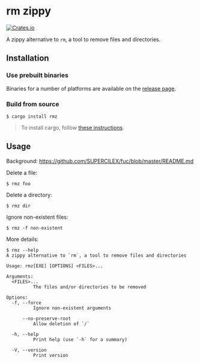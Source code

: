 # rm zippy

[![Crates.io](https://img.shields.io/crates/v/rmz)](https://crates.io/crates/rmz)

A zippy alternative to `rm`, a tool to remove files and directories.

## Installation

### Use prebuilt binaries

Binaries for a number of platforms are available on the
[release page](https://github.com/SUPERCILEX/fuc/releases/latest).

### Build from source

```console,ignore
$ cargo install rmz
```

> To install cargo, follow
> [these instructions](https://doc.rust-lang.org/cargo/getting-started/installation.html).

## Usage

Background: https://github.com/SUPERCILEX/fuc/blob/master/README.md

Delete a file:

```console
$ rmz foo
```

Delete a directory:

```console
$ rmz dir
```

Ignore non-existent files:

```console
$ rmz -f non-existent
```

More details:

```console
$ rmz --help
A zippy alternative to `rm`, a tool to remove files and directories

Usage: rmz[EXE] [OPTIONS] <FILES>...

Arguments:
  <FILES>...
          The files and/or directories to be removed

Options:
  -f, --force
          Ignore non-existent arguments

      --no-preserve-root
          Allow deletion of `/`

  -h, --help
          Print help (use `-h` for a summary)

  -V, --version
          Print version

```
